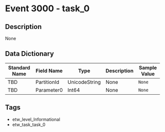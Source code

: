 # Event 3000 - task_0

## Description
None

## Data Dictionary
|Standard Name|Field Name|Type|Description|Sample Value|
|---|---|---|---|---|
|TBD|PartitionId|UnicodeString|None|`None`|
|TBD|Parameter0|Int64|None|`None`|

## Tags
* etw_level_Informational
* etw_task_task_0